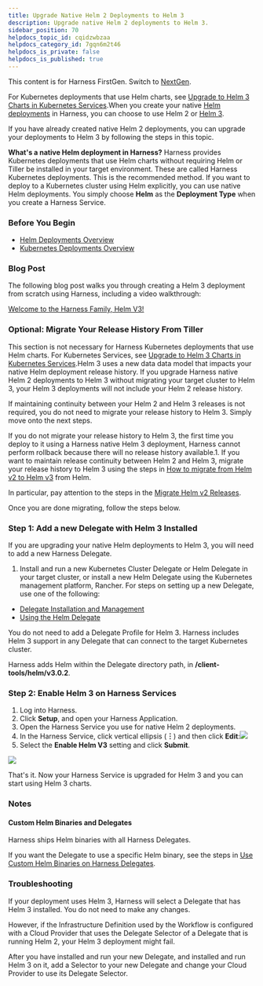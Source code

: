 ```yaml
---
title: Upgrade Native Helm 2 Deployments to Helm 3
description: Upgrade native Helm 2 deployments to Helm 3.
sidebar_position: 70
helpdocs_topic_id: cqidzwbzaa
helpdocs_category_id: 7gqn6m2t46
helpdocs_is_private: false
helpdocs_is_published: true
---
```


This content is for Harness FirstGen. Switch to [NextGen](/docs/continuous-delivery/deploy-srv-diff-platforms/helm/native-helm-quickstart).

For Kubernetes deployments that use Helm charts, see [Upgrade to Helm 3 Charts in Kubernetes Services](../kubernetes-deployments/upgrade-to-helm-3-charts-in-kubernetes-services.md).When you create your native [Helm deployments](helm-deployments-overview.md) in Harness, you can choose to use Helm 2 or [Helm 3](https://helm.sh/blog/helm-3-released/).

If you have already created native Helm 2 deployments, you can upgrade your deployments to Helm 3 by following the steps in this topic.

**What's a native Helm deployment in Harness?** Harness provides Kubernetes deployments that use Helm charts without requiring Helm or Tiller be installed in your target environment. These are called Harness Kubernetes deployments. This is the recommended method. If you want to deploy to a Kubernetes cluster using Helm explicitly, you can use native Helm deployments. You simply choose **Helm** as the **Deployment Type** when you create a Harness Service.


### Before You Begin

* [Helm Deployments Overview](helm-deployments-overview.md)
* [Kubernetes Deployments Overview](/docs/continuous-delivery/deploy-srv-diff-platforms/kubernetes/kubernetes-deployments-overview)

### Blog Post

The following blog post walks you through creating a Helm 3 deployment from scratch using Harness, including a video walkthrough:

[Welcome to the Harness Family, Helm V3!](https://harness.io/2020/02/welcome-to-the-harness-family-helm-v3/?wvideo=1adpr2fxl1)

### Optional: Migrate Your Release History From Tiller

This section is not necessary for Harness Kubernetes deployments that use Helm charts. For Kubernetes Services, see [Upgrade to Helm 3 Charts in Kubernetes Services](../kubernetes-deployments/upgrade-to-helm-3-charts-in-kubernetes-services.md).Helm 3 uses a new data data model that impacts your native Helm deployment release history. If you upgrade Harness native Helm 2 deployments to Helm 3 without migrating your target cluster to Helm 3, your Helm 3 deployments will not include your Helm 2 release history.

If maintaining continuity between your Helm 2 and Helm 3 releases is not required, you do not need to migrate your release history to Helm 3. Simply move onto the next steps.

If you do not migrate your release history to Helm 3, the first time you deploy to it using a Harness native Helm 3 deployment, Harness cannot perform rollback because there will no release history available.1. If you want to maintain release continuity between Helm 2 and Helm 3, migrate your release history to Helm 3 using the steps in [How to migrate from Helm v2 to Helm v3](https://helm.sh/blog/migrate-from-helm-v2-to-helm-v3/) from Helm.  
  
In particular, pay attention to the steps in the [Migrate Helm v2 Releases](https://helm.sh/blog/migrate-from-helm-v2-to-helm-v3/#migrate-helm-v2-releases).

Once you are done migrating, follow the steps below.

### Step 1: Add a new Delegate with Helm 3 Installed

If you are upgrading your native Helm deployments to Helm 3, you will need to add a new Harness Delegate.

1. Install and run a new Kubernetes Cluster Delegate or Helm Delegate in your target cluster, or install a new Helm Delegate using the Kubernetes management platform, Rancher. For steps on setting up a new Delegate, use one of the following:
* [Delegate Installation and Management](../../firstgen-platform/account/manage-delegates/delegate-installation.md)
* [Using the Helm Delegate](../../firstgen-platform/account/manage-delegates/using-the-helm-delegate.md)

You do not need to add a Delegate Profile for Helm 3. Harness includes Helm 3 support in any Delegate that can connect to the target Kubernetes cluster.

Harness adds Helm within the Delegate directory path, in **/client-tools/helm/v3.0.2**.

### Step 2: Enable Helm 3 on Harness Services

1. Log into Harness.
2. Click **Setup**, and open your Harness Application.
3. Open the Harness Service you use for native Helm 2 deployments.
4. In the Harness Service, click vertical ellipsis (**︙**) and then click **Edit**:![](./static/upgrade-native-helm-2-deployments-to-helm-3-16.png)
5. Select the **Enable Helm V3** setting and click **Submit**.

![](./static/upgrade-native-helm-2-deployments-to-helm-3-17.png)

That's it. Now your Harness Service is upgraded for Helm 3 and you can start using Helm 3 charts.

### Notes

#### Custom Helm Binaries and Delegates

Harness ships Helm binaries with all Harness Delegates.

If you want the Delegate to use a specific Helm binary, see the steps in [Use Custom Helm Binaries on Harness Delegates](../../firstgen-platform/account/manage-delegates/use-custom-helm-binaries-on-harness-delegates.md).

### Troubleshooting

If your deployment uses Helm 3, Harness will select a Delegate that has Helm 3 installed. You do not need to make any changes.

However, if the Infrastructure Definition used by the Workflow is configured with a Cloud Provider that uses the Delegate Selector of a Delegate that is running Helm 2, your Helm 3 deployment might fail.

After you have installed and run your new Delegate, and installed and run Helm 3 on it, add a Selector to your new Delegate and change your Cloud Provider to use its Delegate Selector.

